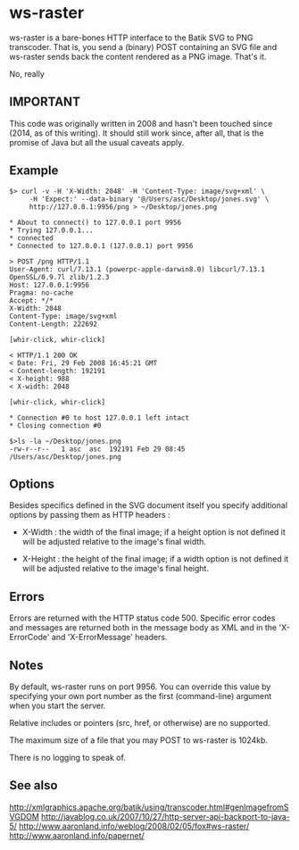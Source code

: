 # ws-raster

ws-raster is a bare-bones HTTP interface to the Batik
SVG to PNG transcoder. That is, you send a (binary) POST
containing an SVG file and ws-raster sends back
the content rendered as a PNG image. That's it.

No, really

## IMPORTANT

This code was originally written in 2008 and hasn't been touched since (2014, as of this writing). It should still work since, after all, that is the promise of Java but all the usual caveats apply.

## Example

	$> curl -v -H 'X-Width: 2048' -H 'Content-Type: image/svg+xml' \
	     -H 'Expect:' --data-binary '@/Users/asc/Desktop/jones.svg' \
	     http://127.0.0.1:9956/png > ~/Desktop/jones.png 

	* About to connect() to 127.0.0.1 port 9956
	* Trying 127.0.0.1...
	* connected
	* Connected to 127.0.0.1 (127.0.0.1) port 9956

	> POST /png HTTP/1.1
	User-Agent: curl/7.13.1 (powerpc-apple-darwin8.0) libcurl/7.13.1 OpenSSL/0.9.7l zlib/1.2.3
	Host: 127.0.0.1:9956
	Pragma: no-cache
	Accept: */*
	X-Width: 2048
	Content-Type: image/svg+xml
	Content-Length: 222692

	[whir-click, whir-click]

	< HTTP/1.1 200 OK
	< Date: Fri, 29 Feb 2008 16:45:21 GMT
	< Content-length: 192191
	< X-height: 988
	< X-width: 2048

	[whir-click, whir-click]

	* Connection #0 to host 127.0.0.1 left intact
	* Closing connection #0

	$>ls -la ~/Desktop/jones.png
	-rw-r--r--   1 asc  asc  192191 Feb 29 08:45 /Users/asc/Desktop/jones.png

## Options

Besides specifics defined in the SVG document itself you specify additional
options by passing them as HTTP headers : 

* X-Width : the width of the final image; if a height option is not defined it will be adjusted relative to the image's final width.

* X-Height : the height of the final image; if a width option is not defined it will be adjusted relative to the image's final height.

## Errors

Errors are returned with the HTTP status code 500. Specific error codes
and messages are returned both in the message body as XML and in the
'X-ErrorCode' and 'X-ErrorMessage' headers.

## Notes

By default, ws-raster runs on port 9956. You can override this value by specifying your own port number as the first (command-line) argument when you start the server.

Relative includes or pointers (src, href, or otherwise) are no supported.

The maximum size of a file that you may POST to ws-raster is 1024kb.

There is no logging to speak of.

## See also

http://xmlgraphics.apache.org/batik/using/transcoder.html#genImagefromSVGDOM
http://javablog.co.uk/2007/10/27/http-server-api-backport-to-java-5/
http://www.aaronland.info/weblog/2008/02/05/fox#ws-raster/
http://www.aaronland.info/papernet/
